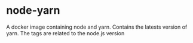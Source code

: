 # node-yarn
A docker image containing node and yarn. Contains the latests version of yarn. The tags are related to the node.js version
